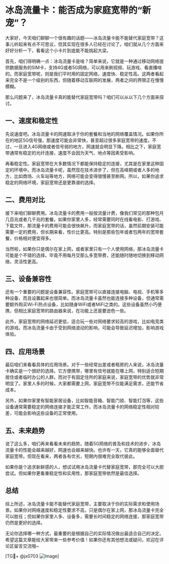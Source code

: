 # 冰岛流量卡：能否成为家庭宽带的“新宠”？

大家好，今天咱们聊聊一个很有趣的话题——冰岛流量卡能不能替代家庭宽带？这事儿听起来有点不可思议，但其实现在很多人已经在讨论了。咱们就从几个方面来好好分析一下，看看这个小卡片到底能不能挑起大梁。

首先，咱们得明确一点：冰岛流量卡是啥？简单来说，它就是一种通过移动网络提供数据服务的SIM卡，支持4G或者5G网络，可以用来刷视频、玩游戏、看直播啥的。而家庭宽带呢，则是我们平时用的固定网络，速度快、稳定性高。这两者看起来完全不是一个级别的东西，但随着移动互联网的发展，两者之间的界限正在慢慢模糊。

那么问题来了，冰岛流量卡真的能替代家庭宽带吗？咱们可以从以下几个方面来探讨。

## 一、速度和稳定性

先说速度吧。冰岛流量卡的网速取决于你的套餐和当地的网络覆盖情况。如果你所在的地区5G信号强，那速度可能会非常快，甚至超过很多家庭宽带的速度。不过，一旦进入4G网络或者信号弱的地方，网速就会明显下降。相比之下，家庭宽带通常有稳定的光纤连接，速度不会因为天气、地点等因素受影响。

再看稳定性。家庭宽带在大多数情况下都能保持稳定的连接，尤其是在家里这种固定的环境中。而冰岛流量卡呢，虽然现在技术进步了，但在高峰期或者人多的地方，比如商场、火车站等地方，网络可能会变得很慢甚至断网。所以，如果你追求稳定的网络环境，家庭宽带还是更靠谱的选择。

## 二、费用对比

接下来咱们聊聊费用。冰岛流量卡的费用一般按流量计费，像我们常见的那种包月几百兆或者几千兆的套餐。如果你家里人多，经常需要同时在线看电影、打游戏、下载文件，那流量卡的费用可能会很快飙升。而家庭宽带的话，虽然前期安装可能需要一定的费用，但长期来看，性价比更高。特别是那些包年或者包两年的宽带套餐，价格相对便宜得多。

当然啦，如果你只是偶尔在家上网，或者家里只有一个人使用网络，那冰岛流量卡可能是个不错的选择。毕竟不用每月交那么多宽带费，还能随时随地切换到移动网络，灵活性更高。

## 三、设备兼容性

还有一个重要的问题是设备兼容性。家庭宽带可以直接连接电脑、电视、手机等多种设备，而且设置起来也很简单。而冰岛流量卡虽然也能连接多种设备，但通常需要额外购买Wi-Fi热点设备，比如随身WiFi或者MiFi之类的。这些设备虽然小巧便携，但相比家庭宽带的路由器来说，在功能上还是要逊色一些。

此外，家庭宽带的网络延迟更低，适合玩一些对网络要求较高的游戏，比如电竞类的游戏。而冰岛流量卡由于受到网络波动的影响，可能会导致延迟增加，影响游戏体验。

## 四、应用场景

最后咱们来看看具体的应用场景。对于一些经常出差或者租房的人来说，冰岛流量卡确实是一个很好的选择。它方便携带，哪里有信号就能在哪上网，特别适合短期居住或者临时办公的人群。而对于有固定住所的家庭来说，家庭宽带的优势就非常明显了。家里人多的时候，大家都需要上网，家庭宽带不仅能满足需求，还能节省成本。

另外，如果你家里有智能家居设备，比如智能音箱、智能门锁、智能灯泡等，这些设备通常需要稳定的网络连接才能正常工作。而冰岛流量卡的网络稳定性相对较差，可能会影响这些设备的正常使用。

## 五、未来趋势

说了这么多，咱们再来看看未来的趋势。随着5G网络的普及和技术的进步，冰岛流量卡的性能会越来越好，网速也会越来越快。也许有一天，它真的能够全面替代家庭宽带。但现在看来，两者各有优劣，短期内很难完全取代彼此。

如果你是个追求新鲜感的人，想试试用冰岛流量卡代替家庭宽带，那完全可以大胆尝试。但如果你更看重稳定性和实用性，那家庭宽带依然是最佳选择。

## 总结

综上所述，冰岛流量卡能不能替代家庭宽带，主要取决于你的实际需求和使用场景。如果你对网络速度和稳定性要求不高，只是偶尔在家上网，那冰岛流量卡完全可以胜任；但如果你家里人多、设备多，需要长时间稳定的网络连接，那家庭宽带仍然是更好的选择。

无论你选择哪一种方式，最重要的是根据自己的实际情况做出最适合自己的决定。希望这篇文章能给大家带来一些参考价值！如果你还有其他想法或疑问，欢迎在评论区留言交流哦~

[TG💪+ @jx0703 ![Image](https://github.com/user-attachments/assets/dbca1d08-cadb-493c-b0ec-ad6f7a83f270)]